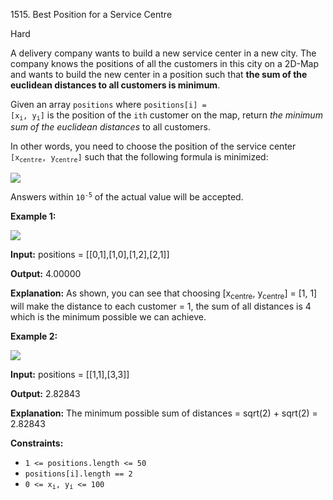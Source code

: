 1515\. Best Position for a Service Centre

Hard

A delivery company wants to build a new service center in a new city. The company knows the positions of all the customers in this city on a 2D-Map and wants to build the new center in a position such that **the sum of the euclidean distances to all customers is minimum**.

Given an array `positions` where <code>positions[i] = [x<sub>i</sub>, y<sub>i</sub>]</code> is the position of the `ith` customer on the map, return _the minimum sum of the euclidean distances_ to all customers.

In other words, you need to choose the position of the service center <code>[x<sub>centre</sub>, y<sub>centre</sub>]</code> such that the following formula is minimized:

![](https://assets.leetcode.com/uploads/2020/06/25/q4_edited.jpg)

Answers within <code>10<sup>-5</sup></code> of the actual value will be accepted.

**Example 1:**

![](https://assets.leetcode.com/uploads/2020/06/25/q4_e1.jpg)

**Input:** positions = [[0,1],[1,0],[1,2],[2,1]]

**Output:** 4.00000

**Explanation:** As shown, you can see that choosing [x<sub>centre</sub>, y<sub>centre</sub>] = [1, 1] will make the distance to each customer = 1, the sum of all distances is 4 which is the minimum possible we can achieve.

**Example 2:**

![](https://assets.leetcode.com/uploads/2020/06/25/q4_e3.jpg)

**Input:** positions = [[1,1],[3,3]]

**Output:** 2.82843

**Explanation:** The minimum possible sum of distances = sqrt(2) + sqrt(2) = 2.82843

**Constraints:**

*   `1 <= positions.length <= 50`
*   `positions[i].length == 2`
*   <code>0 <= x<sub>i</sub>, y<sub>i</sub> <= 100</code>
